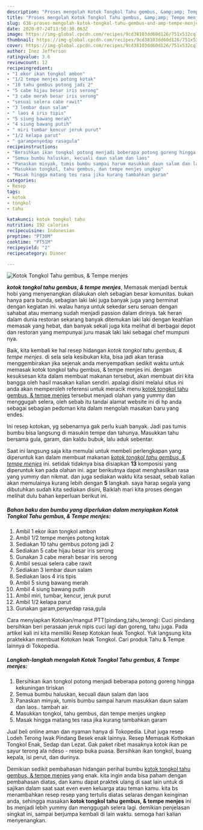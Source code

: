 ```yaml
---
description: "Proses mengolah Kotok Tongkol Tahu gembus, &amp;amp; Tempe menjes, Bikin Ngiler"
title: "Proses mengolah Kotok Tongkol Tahu gembus, &amp;amp; Tempe menjes, Bikin Ngiler"
slug: 636-proses-mengolah-kotok-tongkol-tahu-gembus-and-amp-tempe-menjes-bikin-ngiler
date: 2020-07-24T13:50:30.063Z
image: https://img-global.cpcdn.com/recipes/9cd38103dd60d126/751x532cq70/kotok-tongkol-tahu-gembus-tempe-menjes-foto-resep-utama.jpg
thumbnail: https://img-global.cpcdn.com/recipes/9cd38103dd60d126/751x532cq70/kotok-tongkol-tahu-gembus-tempe-menjes-foto-resep-utama.jpg
cover: https://img-global.cpcdn.com/recipes/9cd38103dd60d126/751x532cq70/kotok-tongkol-tahu-gembus-tempe-menjes-foto-resep-utama.jpg
author: Inez Jefferson
ratingvalue: 3.6
reviewcount: 12
recipeingredient:
- "1 ekor ikan tongkol ambon"
- "1/2 tempe menjes potong kotak"
- "10 tahu gembus potong jadi 2"
- "5 cabe hijau besar iris serong"
- "3 cabe merah besar iris serong"
- "sesuai selera cabe rawit"
- "3 lembar daun salam"
- " laos 4 iris tipis"
- "5 siung bawang merah"
- "4 siung bawang putih"
- " miri tumbar kencur jeruk purut"
- "1/2 kelapa parut"
- " garampenyedap rasagula"
recipeinstructions:
- "Bersihkan ikan tongkol potong menjadi beberapa potong goreng hingga kekuningan tiriskan"
- "Semua bumbu haluskan, kecuali daun salam dan laos"
- "Panaskan minyak, tumis bumbu sampai harum masukkan daun salam dan laos.. tambah air."
- "Masukkan tongkol, tahu gembus, dan tempe menjes ungkep"
- "Masak hingga matang tes rasa jika kurang tambahkan garam"
categories:
- Resep
tags:
- kotok
- tongkol
- tahu

katakunci: kotok tongkol tahu 
nutrition: 192 calories
recipecuisine: Indonesian
preptime: "PT30M"
cooktime: "PT51M"
recipeyield: "2"
recipecategory: Dinner

---
```



![Kotok Tongkol Tahu gembus, &amp; Tempe menjes](https://img-global.cpcdn.com/recipes/9cd38103dd60d126/751x532cq70/kotok-tongkol-tahu-gembus-tempe-menjes-foto-resep-utama.jpg)

<b><i>kotok tongkol tahu gembus, &amp; tempe menjes</i></b>, Memasak menjadi bentuk hobi yang menyenangkan dilakukan oleh sebagian besar komunitas. bukan hanya para bunda, sebagian laki laki juga banyak juga yang berminat dengan kegiatan ini. walau hanya untuk sekedar seru seruan dengan sahabat atau memang sudah menjadi passion dalam dirinya. tak heran dalam dunia restoran sekarang banyak ditemukan laki laki dengan keahlian memasak yang hebat, dan banyak sekali juga kita melihat di berbagai depot dan restoran yang mempunyai juru masak laki laki sebagai chef mumpuni nya.

Baik, kita kembali ke hal resep hidangan <i>kotok tongkol tahu gembus, &amp; tempe menjes</i>. di sela sela kesibukan kita, bisa jadi akan terasa menggembirakan jika sejenak anda menyempatkan sedikit waktu untuk memasak kotok tongkol tahu gembus, &amp; tempe menjes ini. dengan kesuksesan kita dalam membuat makanan tersebut, akan membuat diri kita bangga oleh hasil masakan kalian sendiri. apalagi disini melalui situs ini anda akan memperoleh referensi untuk meracik menu <u>kotok tongkol tahu gembus, &amp; tempe menjes</u> tersebut menjadi olahan yang yummy dan menggugah selera, oleh sebab itu tandai alamat website ini di hp anda sebagai sebagian pedoman kita dalam mengolah masakan baru yang endes.

Ini resep kotokan, yg sebenarnya gak perlu kuah banyak. Jadi pas tumis bumbu bisa langsung di masukin tempe dan tahunya. Masukkan tahu bersama gula, garam, dan kaldu bubuk, lalu aduk sebentar.


Saat ini langsung saja kita memulai untuk membeli perlengkapan yang diperuntuk kan dalam membuat makanan <u><i>kotok tongkol tahu gembus, &amp; tempe menjes</i></u> ini. setidak tidaknya bisa disiapkan <b>13</b> komposisi yang diperuntuk kan pada olahan ini. agar berikutnya dapat menghasilkan rasa yang yummy dan nikmat. dan juga sediakan waktu kita sesaat, sebab kalian akan memulainya kurang lebih dengan <b>5</b> langkah. saya harap segala yang dibutuhkan sudah kita sediakan disini, Baiklah mari kita proses dengan melihat dulu bahan keperluan berikut ini.

<!--inarticleads1-->

##### Bahan baku dan bumbu yang diperlukan dalam menyiapkan Kotok Tongkol Tahu gembus, &amp; Tempe menjes:

1. Ambil 1 ekor ikan tongkol ambon
1. Ambil 1/2 tempe menjes potong kotak
1. Sediakan 10 tahu gembus potong jadi 2
1. Sediakan 5 cabe hijau besar iris serong
1. Gunakan 3 cabe merah besar iris serong
1. Ambil sesuai selera cabe rawit
1. Sediakan 3 lembar daun salam
1. Sediakan  laos 4 iris tipis
1. Ambil 5 siung bawang merah
1. Ambil 4 siung bawang putih
1. Ambil  miri, tumbar, kencur, jeruk purut
1. Ambil 1/2 kelapa parut
1. Gunakan  garam,penyedap rasa,gula


Cara menyiapkan Kotokan/mangut PTT(pindang,tahu,terong): Cuci pindang bersihkan beri perasaan jeruk nipis cuci lagi dan goreng, tahu juga. Pada artikel kali ini kita memiliki Resep Kotokan Iwak Tongkol. Yuk langsung kita praktekkan membuat Kotokan Iwak Tongkol. Cari produk Tahu &amp; Tempe lainnya di Tokopedia. 

<!--inarticleads2-->

##### Langkah-langkah mengolah Kotok Tongkol Tahu gembus, &amp; Tempe menjes:

1. Bersihkan ikan tongkol potong menjadi beberapa potong goreng hingga kekuningan tiriskan
1. Semua bumbu haluskan, kecuali daun salam dan laos
1. Panaskan minyak, tumis bumbu sampai harum masukkan daun salam dan laos.. tambah air.
1. Masukkan tongkol, tahu gembus, dan tempe menjes ungkep
1. Masak hingga matang tes rasa jika kurang tambahkan garam


Jual beli online aman dan nyaman hanya di Tokopedia. Lihat juga resep Lodeh Terong Iwak Pindang Besek enak lainnya. Resep Memasak Kothokan Tongkol Enak, Sedap dan Lezat. Gak paket ribet masaknya kotok ikan pe sayur terong ala ndeso - resep buka puasa. Bersihkan ikan tongkol, buang kepala, isi perut, dan durinya. 

Demikian sedikit pembahasan hidangan perihal bumbu <u>kotok tongkol tahu gembus, &amp; tempe menjes</u> yang enak. kita ingin anda bisa paham dengan pembahasan diatas, dan kamu dapat praktek ulang di saat lain untuk di sajikan dalam saat saat even even keluarga atau teman kamu. kita bs menambahkan resep resep yang tertulis diatas selaras dengan keinginan anda, sehingga masakan <b>kotok tongkol tahu gembus, &amp; tempe menjes</b> ini bs menjadi lebih yummy dan menggugah selera lagi. demikian penjelasan singkat ini, sampai berjumpa kembali di lain waktu. semoga hari kalian menyenangkan.
